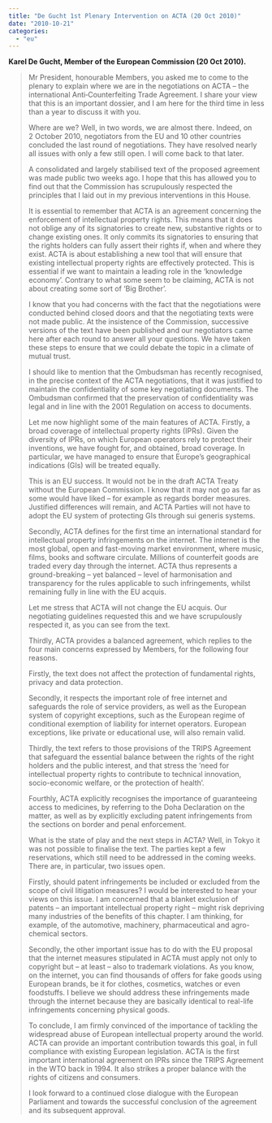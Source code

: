 ```yaml
---
title: "De Gucht 1st Plenary Intervention on ACTA (20 Oct 2010)"
date: "2010-10-21"
categories: 
  - "eu"
---
```


**Karel De Gucht, Member of the European Commission (20 Oct 2010).**

> Mr President, honourable Members, you asked me to come to the plenary to explain where we are in the negotiations on ACTA – the international Anti‑Counterfeiting Trade Agreement. I share your view that this is an important dossier, and I am here for the third time in less than a year to discuss it with you.
> 
> Where are we? Well, in two words, we are almost there. Indeed, on 2 October 2010, negotiators from the EU and 10 other countries concluded the last round of negotiations. They have resolved nearly all issues with only a few still open. I will come back to that later.
> 
> A consolidated and largely stabilised text of the proposed agreement was made public two weeks ago. I hope that this has allowed you to find out that the Commission has scrupulously respected the principles that I laid out in my previous interventions in this House.
> 
> It is essential to remember that ACTA is an agreement concerning the enforcement of intellectual property rights. This means that it does not oblige any of its signatories to create new, substantive rights or to change existing ones. It only commits its signatories to ensuring that the rights holders can fully assert their rights if, when and where they exist. ACTA is about establishing a new tool that will ensure that existing intellectual property rights are effectively protected. This is essential if we want to maintain a leading role in the ‘knowledge economy’. Contrary to what some seem to be claiming, ACTA is not about creating some sort of ‘Big Brother’.
> 
> I know that you had concerns with the fact that the negotiations were conducted behind closed doors and that the negotiating texts were not made public. At the insistence of the Commission, successive versions of the text have been published and our negotiators came here after each round to answer all your questions. We have taken these steps to ensure that we could debate the topic in a climate of mutual trust.
> 
> I should like to mention that the Ombudsman has recently recognised, in the precise context of the ACTA negotiations, that it was justified to maintain the confidentiality of some key negotiating documents. The Ombudsman confirmed that the preservation of confidentiality was legal and in line with the 2001 Regulation on access to documents.
> 
> Let me now highlight some of the main features of ACTA. Firstly, a broad coverage of intellectual property rights (IPRs). Given the diversity of IPRs, on which European operators rely to protect their inventions, we have fought for, and obtained, broad coverage. In particular, we have managed to ensure that Europe’s geographical indications (GIs) will be treated equally.
> 
> This is an EU success. It would not be in the draft ACTA Treaty without the European Commission. I know that it may not go as far as some would have liked – for example as regards border measures. Justified differences will remain, and ACTA Parties will not have to adopt the EU system of protecting GIs through sui generis systems.
> 
> Secondly, ACTA defines for the first time an international standard for intellectual property infringements on the internet. The internet is the most global, open and fast-moving market environment, where music, films, books and software circulate. Millions of counterfeit goods are traded every day through the internet. ACTA thus represents a ground-breaking – yet balanced – level of harmonisation and transparency for the rules applicable to such infringements, whilst remaining fully in line with the EU acquis.
> 
> Let me stress that ACTA will not change the EU acquis. Our negotiating guidelines requested this and we have scrupulously respected it, as you can see from the text.
> 
> Thirdly, ACTA provides a balanced agreement, which replies to the four main concerns expressed by Members, for the following four reasons.
> 
> Firstly, the text does not affect the protection of fundamental rights, privacy and data protection.
> 
> Secondly, it respects the important role of free internet and safeguards the role of service providers, as well as the European system of copyright exceptions, such as the European regime of conditional exemption of liability for internet operators. European exceptions, like private or educational use, will also remain valid.
> 
> Thirdly, the text refers to those provisions of the TRIPS Agreement that safeguard the essential balance between the rights of the right holders and the public interest, and that stress the ‘need for intellectual property rights to contribute to technical innovation, socio-economic welfare, or the protection of health’.
> 
> Fourthly, ACTA explicitly recognises the importance of guaranteeing access to medicines, by referring to the Doha Declaration on the matter, as well as by explicitly excluding patent infringements from the sections on border and penal enforcement.
> 
> What is the state of play and the next steps in ACTA? Well, in Tokyo it was not possible to finalise the text. The parties kept a few reservations, which still need to be addressed in the coming weeks. There are, in particular, two issues open.
> 
> Firstly, should patent infringements be included or excluded from the scope of civil litigation measures? I would be interested to hear your views on this issue. I am concerned that a blanket exclusion of patents – an important intellectual property right – might risk depriving many industries of the benefits of this chapter. I am thinking, for example, of the automotive, machinery, pharmaceutical and agro-chemical sectors.
> 
> Secondly, the other important issue has to do with the EU proposal that the internet measures stipulated in ACTA must apply not only to copyright but – at least – also to trademark violations. As you know, on the internet, you can find thousands of offers for fake goods using European brands, be it for clothes, cosmetics, watches or even foodstuffs. I believe we should address these infringements made through the internet because they are basically identical to real-life infringements concerning physical goods.
> 
> To conclude, I am firmly convinced of the importance of tackling the widespread abuse of European intellectual property around the world. ACTA can provide an important contribution towards this goal, in full compliance with existing European legislation. ACTA is the first important international agreement on IPRs since the TRIPS Agreement in the WTO back in 1994. It also strikes a proper balance with the rights of citizens and consumers.
> 
> I look forward to a continued close dialogue with the European Parliament and towards the successful conclusion of the agreement and its subsequent approval.
